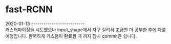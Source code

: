 # fast-RCNN

2020-01-13
--------------------------<br>
커스터마이징을 시도했으나 input_shape에서 자꾸 걸려서 조금만 더 공부한 후에 다룰 예정입니다.
완벽하게 커스텀이 완료될 때 까지 잠시 commit은 쉽니다.
